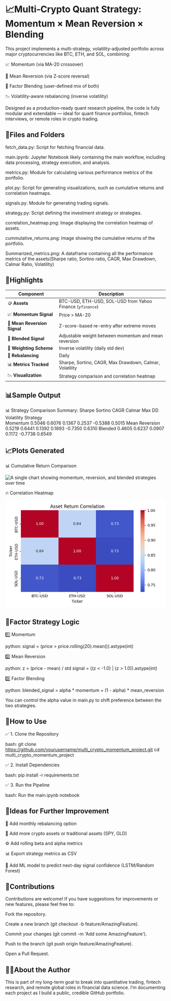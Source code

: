 # 📈Multi-Crypto Quant Strategy: Momentum × Mean Reversion × Blending

This project implements a multi-strategy, volatility-adjusted portfolio across major cryptocurrencies like BTC, ETH, and SOL, combining:

📈 Momentum (via MA-20 crossover)

🔁 Mean Reversion (via Z-score reversal)

🧪 Factor Blending (user-defined mix of both)

📉 Volatility-aware rebalancing (inverse volatility)

Designed as a production-ready quant research pipeline, the code is fully modular and extendable — ideal for quant finance portfolios, fintech interviews, or remote roles in crypto trading.


## 📂Files and Folders

fetch_data.py: Script for fetching financial data.

main.ipynb: Jupyter Notebook likely containing the main workflow, including data processing, strategy execution, and analysis.

metrics.py: Module for calculating various performance metrics of the portfolio.

plot.py: Script for generating visualizations, such as cumulative returns and correlation heatmaps.

signals.py: Module for generating trading signals.

strategy.py: Script defining the investment strategy or strategies.

correlation_heatmap.png: Image displaying the correlation heatmap of assets.

cummulative_returns.png: Image showing the cumulative returns of the portfolio.

Summarized_metrics.png: A dataframe containing all the performance metrics of the assets(Sharpe ratio, Sortino ratio, CAGR, Max Drawdown, Calmar Ratio, Volatility)

## 📌Highlights

| Component                    | Description                                               |
| ---------------------------- | --------------------------------------------------------- |
| 🪙 **Assets**                | BTC-USD, ETH-USD, SOL-USD from Yahoo Finance (`yfinance`) |
| 📈 **Momentum Signal**       | Price > MA-20                                             |
| 🔁 **Mean Reversion Signal** | Z-score-based re-entry after extreme moves                |
| 🧪 **Blended Signal**        | Adjustable weight between momentum and mean reversion     |
| 🧮 **Weighting Scheme**      | Inverse volatility (daily std dev)                        |
| 🔁 **Rebalancing**           | Daily                                                     |
| 📊 **Metrics Tracked**       | Sharpe, Sortino, CAGR, Max Drawdown, Calmar, Volatility   |
| 📉 **Visualization**         | Strategy comparison and correlation heatmap               |

## 📊Sample Output

📊 Strategy Comparison Summary:
                Sharpe  Sortino    CAGR  Calmar  Max DD  Volatility
Strategy                                                           
Momentum        0.5046   0.6076  0.1367  0.2537 -0.5388      0.5015
Mean Reversion  0.5219   0.6441  0.1392  0.1893 -0.7350      0.6310
Blended         0.4605   0.6237  0.0907  0.1172 -0.7738      0.6549

## 📈Plots Generated

📊 Cumulative Return Comparison

![A single chart showing momentum, reversion, and blended strategies over time](strategy_comparison.png)

🔥 Correlation Heatmap

![Pairwise daily return correlations among BTC, ETH, SOL](correlation_heatmap.png)

## 🧠Factor Strategy Logic

1️⃣ Momentum

python:
signal = (price > price.rolling(20).mean()).astype(int)

2️⃣ Mean Reversion

python:
z = (price - mean) / std
signal = ((z < -1.0) | (z > 1.0)).astype(int)

3️⃣ Factor Blending

python:
blended_signal = alpha * momentum + (1 - alpha) * mean_reversion

You can control the alpha value in main.py to shift preference between the two strategies.

## 🧪How to Use

✅ 1. Clone the Repository

bash:
git clone https://github.com/yourusername/multi_crypto_momentum_project.git
cd multi_crypto_momentum_project

✅ 2. Install Dependencies

bash:
pip install -r requirements.txt

✅ 3. Run the Pipeline

bash:
Run the main.ipynb notebook

## 🧠Ideas for Further Improvement

🧮 Add monthly rebalancing option

🧰 Add more crypto assets or traditional assets (SPY, GLD)

⚙️ Add rolling beta and alpha metrics

📊 Export strategy metrics as CSV

🧠 Add ML model to predict next-day signal confidence (LSTM/Random Forest)

## 🧰Contributions

Contributions are welcome! If you have suggestions for improvements or new features, please feel free to:

Fork the repository.

Create a new branch (git checkout -b feature/AmazingFeature).

Commit your changes (git commit -m 'Add some AmazingFeature').

Push to the branch (git push origin feature/AmazingFeature).

Open a Pull Request.

## 👨‍💻About the Author

This is part of my long-term goal to break into quantitative trading, fintech research, and remote global roles in financial data science.
I’m documenting each project as I build a public, credible GitHub portfolio.



